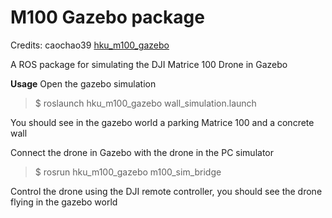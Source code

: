 # M100 Gazebo package

Credits: caochao39 [hku_m100_gazebo](https://github.com/caochao39/hku_m100_gazebo)

A ROS package for simulating the DJI Matrice 100 Drone in Gazebo

**Usage**
Open the gazebo simulation
> $ roslaunch hku_m100_gazebo wall_simulation.launch

You should see in the gazebo world a parking Matrice 100 and a concrete wall

Connect the drone in Gazebo with the drone in the PC simulator
> $ rosrun hku_m100_gazebo m100_sim_bridge

Control the drone using the DJI remote controller, you should see the drone flying in the gazebo world
